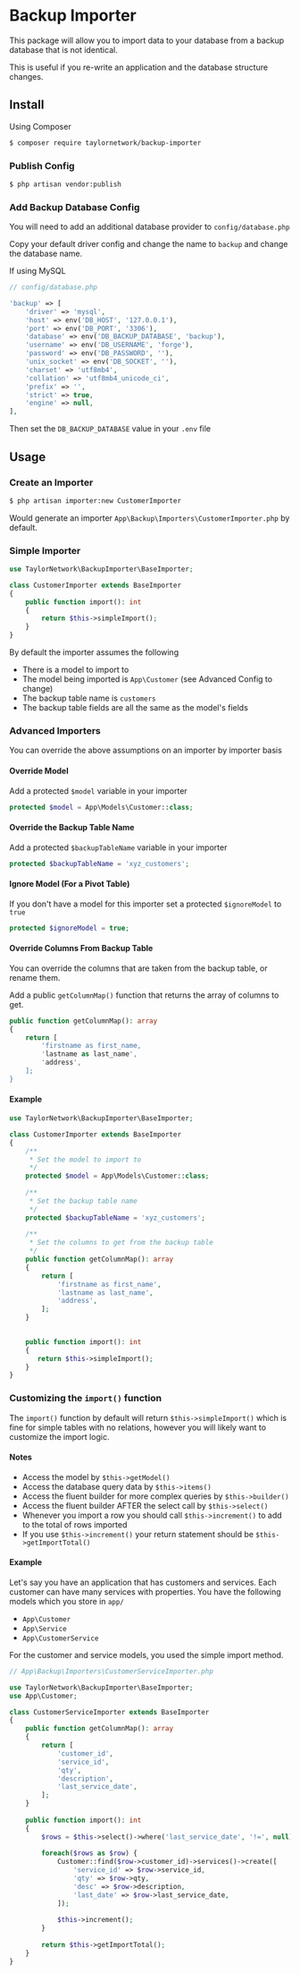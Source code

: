 # Backup Importer

This package will allow you to import data to your database from a backup database that is not identical. 

This is useful if you re-write an application and the database structure changes.

## Install

Using Composer

```bash
$ composer require taylornetwork/backup-importer
```

### Publish Config

```bash
$ php artisan vendor:publish
```

### Add Backup Database Config

You will need to add an additional database provider to `config/database.php`

Copy your default driver config and change the name to `backup` and change the database name.

If using MySQL

```php
// config/database.php

'backup' => [
    'driver' => 'mysql',
    'host' => env('DB_HOST', '127.0.0.1'),
    'port' => env('DB_PORT', '3306'),
    'database' => env('DB_BACKUP_DATABASE', 'backup'),
    'username' => env('DB_USERNAME', 'forge'),
    'password' => env('DB_PASSWORD', ''),
    'unix_socket' => env('DB_SOCKET', ''),
    'charset' => 'utf8mb4',
    'collation' => 'utf8mb4_unicode_ci',
    'prefix' => '',
    'strict' => true,
    'engine' => null,
],
```

Then set the `DB_BACKUP_DATABASE` value in your `.env` file

## Usage

### Create an Importer

```bash
$ php artisan importer:new CustomerImporter
```

Would generate an importer `App\Backup\Importers\CustomerImporter.php` by default.

### Simple Importer

```php
use TaylorNetwork\BackupImporter\BaseImporter;

class CustomerImporter extends BaseImporter
{
    public function import(): int
    {
        return $this->simpleImport();
    }
}
``` 

By default the importer assumes the following
- There is a model to import to
- The model being imported is `App\Customer` (see Advanced Config to change)
- The backup table name is `customers`
- The backup table fields are all the same as the model's fields

### Advanced Importers

You can override the above assumptions on an importer by importer basis

#### Override Model

Add a protected `$model` variable in your importer

```php
protected $model = App\Models\Customer::class;
```

#### Override the Backup Table Name

Add a protected `$backupTableName` variable in your importer

```php
protected $backupTableName = 'xyz_customers';
```

#### Ignore Model (For a Pivot Table)

If you don't have a model for this importer set a protected `$ignoreModel` to `true`

```php
protected $ignoreModel = true;
```

#### Override Columns From Backup Table

You can override the columns that are taken from the backup table, or rename them.

Add a public `getColumnMap()` function that returns the array of columns to get.

```php
public function getColumnMap(): array
{
    return [
        'firstname as first_name,
        'lastname as last_name',
        'address',
    ];
}
```

#### Example

```php
use TaylorNetwork\BackupImporter\BaseImporter;

class CustomerImporter extends BaseImporter
{
    /**
     * Set the model to import to
     */
    protected $model = App\Models\Customer::class;
    
    /**
     * Set the backup table name
     */
    protected $backupTableName = 'xyz_customers';
    
    /**
     * Set the columns to get from the backup table
     */
    public function getColumnMap(): array
    {
        return [
            'firstname as first_name',
            'lastname as last_name',
            'address',
        ];
    }

    
    public function import(): int
    {
       return $this->simpleImport();    
    }
}
``` 

### Customizing the `import()` function

The `import()` function by default will return `$this->simpleImport()` which is fine for simple tables with no relations, however you will likely want to customize the import logic.

#### Notes

- Access the model by `$this->getModel()`
- Access the database query data by `$this->items()`
- Access the fluent builder for more complex queries by `$this->builder()`
- Access the fluent builder AFTER the select call by `$this->select()`
- Whenever you import a row you should call `$this->increment()` to add to the total of rows imported
- If you use `$this->increment()` your return statement should be `$this->getImportTotal()`

#### Example

Let's say you have an application that has customers and services. Each customer can have many services with properties.
You have the following models which you store in `app/`

- `App\Customer`
- `App\Service`
- `App\CustomerService`

For the customer and service models, you used the simple import method.

```php
// App\Backup\Importers\CustomerServiceImporter.php

use TaylorNetwork\BackupImporter\BaseImporter;
use App\Customer;

class CustomerServiceImporter extends BaseImporter
{
    public function getColumnMap(): array
    {
        return [
            'customer_id',
            'service_id',
            'qty',
            'description',
            'last_service_date',
        ];
    }
    
    public function import(): int
    {
        $rows = $this->select()->where('last_service_date', '!=', null)->get();
        
        foreach($rows as $row) {
            Customer::find($row->customer_id)->services()->create([
                'service_id' => $row->service_id,
                'qty' => $row->qty,
                'desc' => $row->description,
                'last_date' => $row->last_service_date,
            ]);
            
            $this->increment();
        }
        
        return $this->getImportTotal();
    }
}
```
